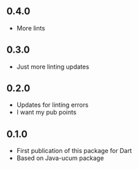 ## 0.4.0

- More lints

## 0.3.0

- Just more linting updates

## 0.2.0

- Updates for linting errors
- I want my pub points

## 0.1.0

- First publication of this package for Dart
- Based on Java-ucum package
